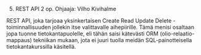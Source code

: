 
5. REST API
2 op. Ohjaaja: Vilho Kivihalme

REST API, joka tarjoaa yksinkertaisen Create Read Update Delete -toiminnallisuuden jollekin itse valittavalle aihepiirille. Tämä menisi osaltaan jopa tuonne tietokantapuolelle, eli tähän saisi kätevästi ORM (olio-relaatio-mappaus) tekniikan mukaan, jota ei juuri tuolla meidän SQL-painotteisella tietokantakurssilla käsitellä.
